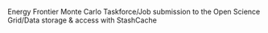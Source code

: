 Energy Frontier Monte Carlo Taskforce/Job submission to the Open Science Grid/Data storage & access with StashCache 
